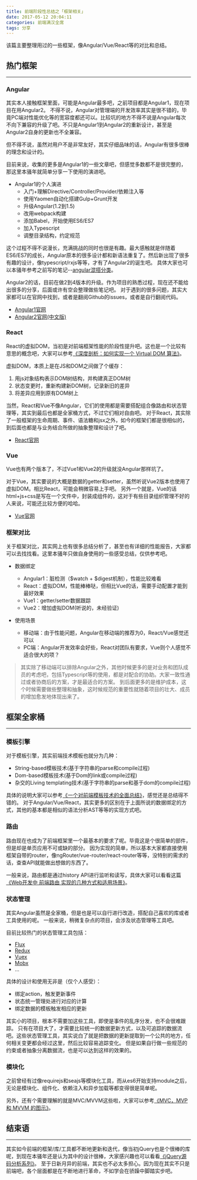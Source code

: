 ```yaml
---
title: 前端阶段性总结之「框架相关」
date: 2017-05-12 20:04:11
categories: 前端满汉全席
tags: 分享
---
```

该篇主要整理用过的一些框架，像Angular/Vue/React等的对比和总结。
<!--more-->

## 热门框架
---
### Angular
其实本人接触框架里面，可能是Angular最多吧，之前项目都是Angular1，现在项目在用Angular2。
不得不说，Angular对管理端的开发效率其实是很不错的，毕竟PC端对性能优化等的宽容度都还可以。比较坑的地方不得不说是Angular每次不向下兼容的升级了吧。不只是Angular1到Angular2的重新设计，甚至是Angular2自身的更新也不全兼容。

但不得不说，虽然对用户不是非常友好，其实仔细品味的话，Angular有很多很棒的理念和设计的。

目前来说，收集的更多是Angular1的一些文章吧，但感觉多数都不是很完整的，那这里本骚年就简单分享一下使用的演进吧。
- Angular1的个人演进
  - 入门+理解Directive/Controller/Provider/依赖注入等
  - 使用Yaomen自动化搭建Gulp+Grunt开发
  - 升级Angular(1.2到1.5)
  - 改用webpack构建
  - 添加Babel，开始使用ES6/ES7
  - 加入Typescript
  - 调整目录结构，约定规范

这个过程不得不说漫长，充满挑战的同时也很是有趣。最大感触就是伴随着ES6/ES7的成长，Angular原本的很多设计都和新语法重复了。然后新出现了很多有趣的设计，像typescript/rxjs等等，才有了Angular2的诞生吧。
具体大家也可以本骚年参考之前写的笔记--[angular混搭分类](https://godbasin.github.io/categories/angular%E6%B7%B7%E6%90%AD/)。

Angular2的话，目前在做2到4版本的升级。作为项目的熟悉过程，现在还不能给出很多的分享，后面或许有空会整理做些笔记吧。
对于遇到的很多问题，其实大家都可以在官网中找到，或者是翻阅Github的issues，或者是自行翻阅代码。
- [Angular1官网](https://angularjs.org/)
- [Angular2官网](https://angular.io/)[(中文版)](https://angular.cn/)

### React
React的虚拟DOM，当初是对前端框架性能的阶段性提升吧。这也是一个比较有意思的概念吧，大家可以参考[《深度剖析：如何实现一个 Virtual DOM 算法》](https://github.com/livoras/blog/issues/13)。

虚拟DOM，本质上是在JS和DOM之间做了个缓存：
1. 用js对象结构表示DOM树结构，并构建真正DOM树
2. 状态变更时，重新构建新DOM树，记录新旧的差异
3. 将差异应用到原有DOM树上

当然，React和Vue不像Angular，它们的使用都是需要搭配组合像路由和状态管理等，其实到最后也都是全家桶方式，不过它们相对自由吧。
对于React，其实除了一般框架的生命周期、事件、语法糖和jsx之外，如今的框架们都是很相似的，到后面也都是与业务结合所做的抽象整理和设计了吧。

- [React官网](https://facebook.github.io/react/)

### Vue
Vue也有两个版本了，不过Vue1和Vue2的升级就没Angular那样坑了。

对于Vue，其实要说的大概是数据的getter和setter，虽然听说Vue2版本也使用了虚拟DOM。相比React，可能会稍微容易上手吧。
另外一个就是，Vue的话html+js+css是写在一个文件中，封装成组件的，这对于有些目录组织管理不好的人来说，可能还比较方便的哈哈。

- [Vue官网](https://cn.vuejs.org/)

### 框架对比
关于框架对比，其实网上也有很多总结分析了，甚至也有详细的性能报告，大家都可以去找找看。这里本骚年只做自身使用的一些感受总结，仅供参考吧。
- 数据绑定
  - Angular1：脏检测（$watch + $digest机制），性能比较难看
  - React：虚拟DOM，性能棒棒哒，但相比Vue的话，需要手动配置才能到最好效果
  - Vue1：getter/setter数据跟踪
  - Vue2：增加虚拟DOM(听说的，未经验证)

- 使用场景
  - 移动端：由于性能问题，Angular在移动端的推荐为0，React/Vue感觉还可以
  - PC端：Angular开发效率会好些，React对团队有要求，Vue则个人感觉不适合很大的项？

> 其实除了移动端可以排除Angular之外，其他时候更多的是对业务和团队成员的考虑吧，包括Typescript等的使用，都是对配合的协助。大家一致性通过或者协商后的方案，才是最适合的方案。
> 到后面更多的是维护成本，这个时候需要做些整理和抽象，这时候规范的重要性就随着项目的壮大、成员的增加愈发地体现出来了。

## 框架全家桶
---
### 模板引擎
对于模板引擎，其实前端技术模板也就分为几种：
- String-based模板技术(基于字符串的parse和compile过程)
- Dom-based模板技术(基于Dom的link或compile过程)
- 杂交的Living templating技术(基于字符串的parse和基于dom的compile过程)

具体的说明大家可以参考[《一个对前端模板技术的全面总结》](http://blog.csdn.net/yczz/article/details/49585381)，感觉还是总结得不错的。
对于Angular/Vue/React，其实更多的区别在于上面所说的数据绑定的方式，其他的基本都是相似的语法分析AST等等的实现方式吧。

### 路由
路由现在也成为了前端框架里一个最基本的要求了呢。毕竟这是个很简单的部件，但是却是单页应用不可或缺的部分。
因为实现的简单，所以基本大家都直接使用框架自带的router，像ngRouter/vue-router/react-router等等，没特别的需求的话，查查API就能做出想做的东西了。

一般来说，路由都是通过history API进行监听和读写，具体大家可以看看这篇[《Web开发中 前端路由 实现的几种方式和适用场景》](http://blog.csdn.net/xllily_11/article/details/51820909)。

### 状态管理
其实Angular虽然是全家桶，但是也是可以自行进行改造，搭配自己喜欢的库或者工具使用的呢。
一般来说，稍微复杂点的项目，会涉及状态管理等工具吧。

目前比较热门的状态管理工具包括：
- [Flux](https://facebook.github.io/flux/docs/overview.html#content)
- [Redux](http://redux.js.org/docs/introduction/)
- [Vuex](https://vuex.vuejs.org/zh-cn/)
- [Mobx](https://mobx.js.org/getting-started.html)
- ...

具体的设计和使用无非是（仅个人感受）：
- 绑定action，触发更新事件
- 状态统一管理处进行对应的计算
- 绑定数据的模板触发相应的更新

其实小的项目，根本不需要加这些工具，即使是事件的乱序分发，也不会很难跟踪。
只有在项目大了，才需要比较统一的数据更新方式，以及可追踪的数据流吧。这些状态管理工具，其实说白了就是把数据的更新提取到一个公共的地方，任何相关变更都会经过这里，然后比较容易追踪变化。
但是如果自行做一些规范的约束或者抽象分离数据流，也是可以达到这样的效果的。

### 模块化
之前曾经有过像requirejs和seajs等模块化工具，而从es6开始支持module之后，无论是模块化、组件化、依赖注入和异步加载等都变得很是简单呢。

另外，还有个需要理解的就是MVC/MVVM这些啦，大家可以参考[《MVC，MVP 和 MVVM 的图示》](http://www.ruanyifeng.com/blog/2015/02/mvcmvp_mvvm.html)。

## 结束语
-----
其实如今前端的框架/库/工具都不断地更新和迭代，像当初jQuery也是个很棒的库呢，到现在本骚年还是认为其中的设计很棒，大家感兴趣也可以看看[《jQuery源码分析系列》](http://www.cnblogs.com/aaronjs/p/3279314.html)。
至于日新月异的前端，其实也不必太多担心。因为现在其实不只是前端吧，各个层面都是在不断地进行革命，不如学会在骄躁中脚踏实步吧。
